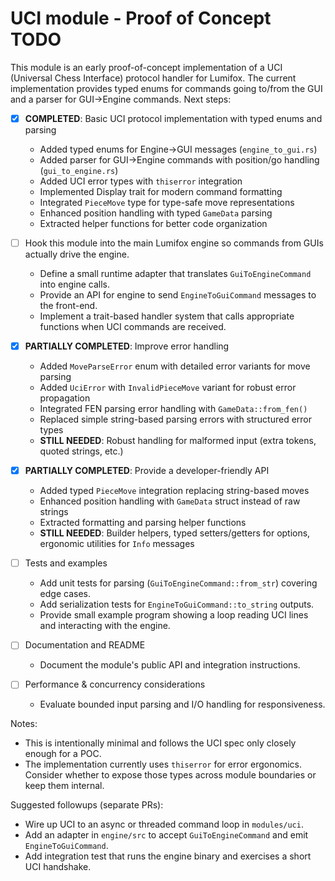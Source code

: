 # UCI module - Proof of Concept TODO

This module is an early proof-of-concept implementation of a UCI (Universal Chess Interface) protocol
handler for Lumifox. The current implementation provides typed enums for commands going to/from the
GUI and a parser for GUI->Engine commands. Next steps:

- [x] **COMPLETED**: Basic UCI protocol implementation with typed enums and parsing
  - Added typed enums for Engine→GUI messages (`engine_to_gui.rs`)
  - Added parser for GUI→Engine commands with position/go handling (`gui_to_engine.rs`)
  - Added UCI error types with `thiserror` integration
  - Implemented Display trait for modern command formatting
  - Integrated `PieceMove` type for type-safe move representations
  - Enhanced position handling with typed `GameData` parsing
  - Extracted helper functions for better code organization

- [ ] Hook this module into the main Lumifox engine so commands from GUIs actually drive the engine.
  - Define a small runtime adapter that translates `GuiToEngineCommand` into engine calls.
  - Provide an API for engine to send `EngineToGuiCommand` messages to the front-end.
  - Implement a trait-based handler system that calls appropriate functions when UCI commands are received.

- [x] **PARTIALLY COMPLETED**: Improve error handling
  - Added `MoveParseError` enum with detailed error variants for move parsing
  - Added `UciError` with `InvalidPieceMove` variant for robust error propagation
  - Integrated FEN parsing error handling with `GameData::from_fen()`
  - Replaced simple string-based parsing errors with structured error types
  - **STILL NEEDED**: Robust handling for malformed input (extra tokens, quoted strings, etc.)

- [x] **PARTIALLY COMPLETED**: Provide a developer-friendly API
  - Added typed `PieceMove` integration replacing string-based moves
  - Enhanced position handling with `GameData` struct instead of raw strings
  - Extracted formatting and parsing helper functions
  - **STILL NEEDED**: Builder helpers, typed setters/getters for options, ergonomic utilities for `Info` messages

- [ ] Tests and examples
  - Add unit tests for parsing (`GuiToEngineCommand::from_str`) covering edge cases.
  - Add serialization tests for `EngineToGuiCommand::to_string` outputs.
  - Provide small example program showing a loop reading UCI lines and interacting with the engine.

- [ ] Documentation and README
  - Document the module's public API and integration instructions.

- [ ] Performance & concurrency considerations
  - Evaluate bounded input parsing and I/O handling for responsiveness.

Notes:

- This is intentionally minimal and follows the UCI spec only closely enough for a POC.
- The implementation currently uses `thiserror` for error ergonomics. Consider whether to expose
  those types across module boundaries or keep them internal.

Suggested followups (separate PRs):

- Wire up UCI to an async or threaded command loop in `modules/uci`.
- Add an adapter in `engine/src` to accept `GuiToEngineCommand` and emit `EngineToGuiCommand`.
- Add integration test that runs the engine binary and exercises a short UCI handshake.

